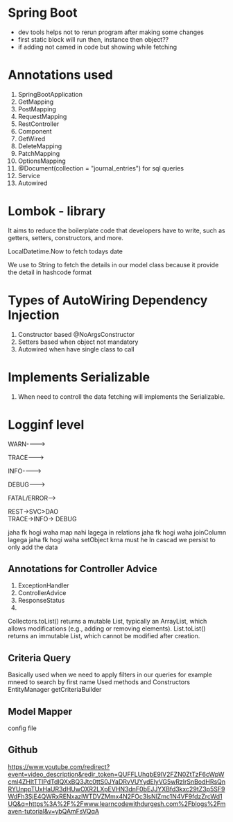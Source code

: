 # Spring Boot
- dev tools helps not to rerun program after making some changes
- first static block will run then, instance then object??
- if adding not camed in code but showing while fetching
  
# Annotations used
1. SpringBootApplication
2. GetMapping
3. PostMapping
4. RequestMapping
5. RestController
6. Component
7. GetWired
8. DeleteMapping
9. PatchMapping
10. OptionsMapping
11. @Document(collection = "journal_entries") for sql queries
12. Service
13. Autowired


# Lombok - library
It aims to reduce the boilerplate code that developers have to write, such as getters, setters, constructors, and more.

LocalDatetime.Now to fetch todays date

We use to String to fetch the details in our model class because it provide the detail in hashcode format 

# Types of AutoWiring Dependency Injection 
1. Constructor based @NoArgsConstructor
2. Setters based when object not mandatory
3. Autowired when have single class to call

# Implements Serializable 
1. When need to controll the data fetching will implements the Serializable.
   
Logginf level
=============
 
WARN---->
 
TRACE--->
 
INFO---->
 
DEBUG--->
 
FATAL/ERROR-->
 
 
REST->SVC>DAO <br>
TRACE->INFO-> DEBUG

jaha fk hogi waha map nahi lagega in relations
jaha fk hogi waha joinColumn lagega
jaha fk hogi waha setObject krna must he
In cascad we persist to only add the data

Annotations for Controller Advice
--
1. ExceptionHandler
2. ControllerAdvice
3. ResponseStatus
4. 

Collectors.toList() returns a mutable List, typically an ArrayList, which allows modifications (e.g., adding or removing elements).
List.toList() returns an immutable List, which cannot be modified after creation.

Criteria Query 
--
Basically used when we need to apply filters in our queries for example mneed to search by first name
Used methods and Constructors
EntityManager
getCriteriaBuilder

Model Mapper
--
config file 


Github
--
https://www.youtube.com/redirect?event=video_description&redir_token=QUFFLUhqbE9IV2FZN0ZtTzF6cWpWcml4ZHltTTlPdTdlQXxBQ3Jtc0ttS0JYaDRvVUYydElyVG5wRzlrSnBodHRsQnRYUnppTUxHaUR3dHUwOXR2LXpEVHN3dnF0bEJJYXBfd3kxc29tZ3p5SF9WdFh3SjE4QWRxRENxazlWTDVZMmx4N2FOc3lsNlZmc1N4VF9fdzZrcWd1UQ&q=https%3A%2F%2Fwww.learncodewithdurgesh.com%2Fblogs%2Fmaven-tutorial&v=ybQAmFsVQqA


